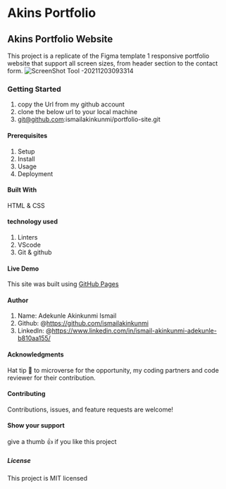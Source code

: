 # Akins Portfolio

## Akins Portfolio Website

This project is a replicate of the Figma template 1 responsive portfolio website that support all screen sizes, from header section to
the contact form.
![ScreenShot Tool -20211203093314](https://user-images.githubusercontent.com/37457094/144571050-65df8422-2a6c-4bfb-a050-69d8f25feab0.png)

### Getting Started

1. copy the Url from my github account
2. clone the below url to your local machine
3. git@github.com:ismailakinkunmi/portfolio-site.git

#### Prerequisites

1. Setup
2. Install
3. Usage
4. Deployment

#### Built With

HTML & CSS

#### technology used

1. Linters
2. VScode
3. Git & github

#### Live Demo

This site was built using [GitHub Pages](https://ismailakinkunmi.github.io/portfolio-site/)

#### Author

1. Name: Adekunle Akinkunmi Ismail
2. Github: @<https://github.com/ismailakinkunmi>
3. LinkedIn: @<https://www.linkedin.com/in/ismail-akinkunmi-adekunle-b810aa155/>

#### Acknowledgments

Hat tip 👒 to microverse for the opportunity, my coding partners and code reviewer for their contribution.

#### Contributing

Contributions, issues, and feature requests are welcome!

#### Show your support

give a thumb 👍 if you like this project

##### License

This project is MIT licensed
